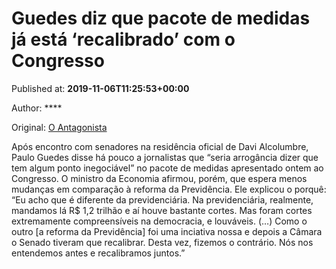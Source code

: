 
# Guedes diz que pacote de medidas já está ‘recalibrado’ com o Congresso

Published at: **2019-11-06T11:25:53+00:00**

Author: ****

Original: [O Antagonista](https://www.oantagonista.com/economia/guedes-diz-que-pacote-de-medidas-ja-esta-recalibrado-com-o-congresso/)

Após encontro com senadores na residência oficial de Davi Alcolumbre, Paulo Guedes disse há pouco a jornalistas que “seria arrogância dizer que tem algum ponto inegociável” no pacote de medidas apresentado ontem ao Congresso.
O ministro da Economia afirmou, porém, que espera menos mudanças em comparação à reforma da Previdência.
Ele explicou o porquê:
“Eu acho que é diferente da previdenciária. Na previdenciária, realmente, mandamos lá R$ 1,2 trilhão e aí houve bastante cortes. Mas foram cortes extremamente compreensíveis na democracia, e louváveis. (…) Como o outro [a reforma da Previdência] foi uma inciativa nossa e depois a Câmara o Senado tiveram que recalibrar. Desta vez, fizemos o contrário. Nós nos entendemos antes e recalibramos juntos.”
